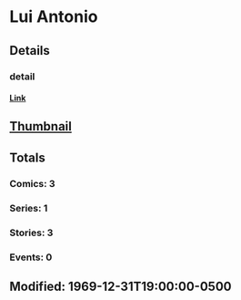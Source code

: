 # Lui  Antonio 
## Details
### detail
#### [Link](http://marvel.com/comics/creators/12619/lui_antonio?utm_campaign=apiRef&utm_source=225578a89fc76f3d20fbffda5d17a88d)
## [Thumbnail](http://i.annihil.us/u/prod/marvel/i/mg/b/40/image_not_available.jpg)
## Totals
### Comics: 3
### Series: 1
### Stories: 3
### Events: 0
## Modified: 1969-12-31T19:00:00-0500